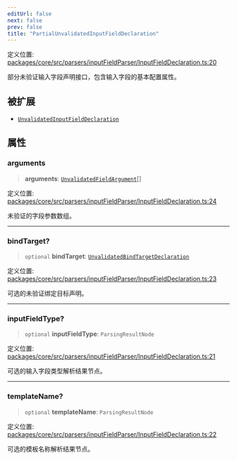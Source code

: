 ```yaml
---
editUrl: false
next: false
prev: false
title: "PartialUnvalidatedInputFieldDeclaration"
---
```


定义位置: [packages/core/src/parsers/inputFieldParser/InputFieldDeclaration.ts:20](https://github.com/mProjectsCode/obsidian-meta-bind-plugin/blob/6e87907d27dd07b6437b63c980b11d2bfef62599/packages/core/src/parsers/inputFieldParser/InputFieldDeclaration.ts#L20)

部分未验证输入字段声明接口，包含输入字段的基本配置属性。

## 被扩展

- [`UnvalidatedInputFieldDeclaration`](/obsidian-meta-bind-plugin-docs/api/interfaces/unvalidatedinputfielddeclaration/)

## 属性

### arguments

> **arguments**: [`UnvalidatedFieldArgument`](/obsidian-meta-bind-plugin-docs/api/interfaces/unvalidatedfieldargument/)[]

定义位置: [packages/core/src/parsers/inputFieldParser/InputFieldDeclaration.ts:24](https://github.com/mProjectsCode/obsidian-meta-bind-plugin/blob/6e87907d27dd07b6437b63c980b11d2bfef62599/packages/core/src/parsers/inputFieldParser/InputFieldDeclaration.ts#L24)

未验证的字段参数数组。

***

### bindTarget?

> `optional` **bindTarget**: [`UnvalidatedBindTargetDeclaration`](/obsidian-meta-bind-plugin-docs/api/interfaces/unvalidatedbindtargetdeclaration/)

定义位置: [packages/core/src/parsers/inputFieldParser/InputFieldDeclaration.ts:23](https://github.com/mProjectsCode/obsidian-meta-bind-plugin/blob/6e87907d27dd07b6437b63c980b11d2bfef62599/packages/core/src/parsers/inputFieldParser/InputFieldDeclaration.ts#L23)

可选的未验证绑定目标声明。

***

### inputFieldType?

> `optional` **inputFieldType**: `ParsingResultNode`

定义位置: [packages/core/src/parsers/inputFieldParser/InputFieldDeclaration.ts:21](https://github.com/mProjectsCode/obsidian-meta-bind-plugin/blob/6e87907d27dd07b6437b63c980b11d2bfef62599/packages/core/src/parsers/inputFieldParser/InputFieldDeclaration.ts#L21)

可选的输入字段类型解析结果节点。

***

### templateName?

> `optional` **templateName**: `ParsingResultNode`

定义位置: [packages/core/src/parsers/inputFieldParser/InputFieldDeclaration.ts:22](https://github.com/mProjectsCode/obsidian-meta-bind-plugin/blob/6e87907d27dd07b6437b63c980b11d2bfef62599/packages/core/src/parsers/inputFieldParser/InputFieldDeclaration.ts#L22)

可选的模板名称解析结果节点。
